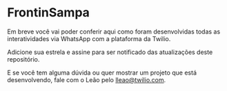 # FrontinSampa

Em breve você vai poder conferir aqui como foram desenvolvidas todas as interatividades via WhatsApp com a plataforma da Twilio.

Adicione sua estrela e assine para ser notificado das atualizações deste repositório.


E se você tem alguma dúvida ou quer mostrar um projeto que está desenvolvendo, fale com o Leão pelo lleao@twilio.com.
